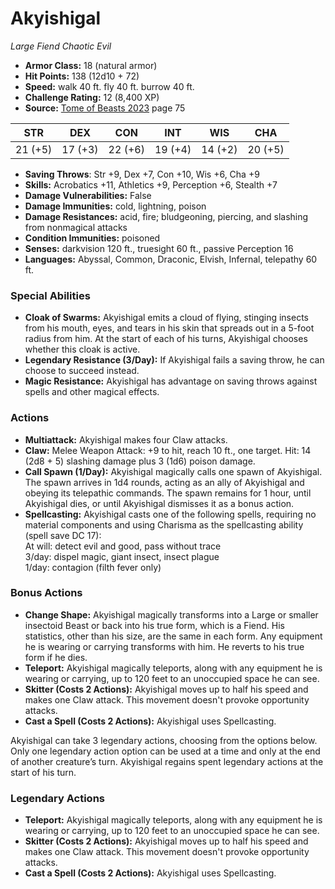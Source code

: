 # Akyishigal

*Large* *Fiend* *Chaotic Evil*

- **Armor Class:** 18 (natural armor)
- **Hit Points:** 138 (12d10 + 72)
- **Speed:** walk 40 ft. fly 40 ft. burrow 40 ft.
- **Challenge Rating:** 12 (8,400 XP)
- **Source:** [Tome of Beasts 2023](https://koboldpress.com/kpstore/product/tome-of-beasts-1-2023-edition/) page 75

| STR | DEX | CON | INT | WIS | CHA |
| --- | --- | --- | --- | --- | --- |
| 21 (+5) | 17 (+3) | 22 (+6) | 19 (+4) | 14 (+2) | 20 (+5) |

- **Saving Throws**: Str +9, Dex +7, Con +10, Wis +6, Cha +9
- **Skills:** Acrobatics +11, Athletics +9, Perception +6, Stealth +7
- **Damage Vulnerabilities:** False
- **Damage Immunities:** cold, lightning, poison
- **Damage Resistances:** acid, fire; bludgeoning, piercing, and slashing from nonmagical attacks
- **Condition Immunities:** poisoned
- **Senses:** darkvision 120 ft., truesight 60 ft., passive Perception 16
- **Languages:** Abyssal, Common, Draconic, Elvish, Infernal, telepathy 60 ft.

### Special Abilities

- **Cloak of Swarms:** Akyishigal emits a cloud of flying, stinging insects from his mouth, eyes, and tears in his skin that spreads out in a 5-foot radius from him. At the start of each of his turns, Akyishigal chooses whether this cloak is active.
- **Legendary Resistance (3/Day):** If Akyishigal fails a saving throw, he can choose to succeed instead.
- **Magic Resistance:** Akyishigal has advantage on saving throws against spells and other magical effects.

### Actions

- **Multiattack:** Akyishigal makes four Claw attacks.
- **Claw:** Melee Weapon Attack: +9 to hit, reach 10 ft., one target. Hit: 14 (2d8 + 5) slashing damage plus 3 (1d6) poison damage.
- **Call Spawn (1/Day):** Akyishigal magically calls one spawn of Akyishigal. The spawn arrives in 1d4 rounds, acting as an ally of Akyishigal and obeying its telepathic commands. The spawn remains for 1 hour, until Akyishigal dies, or until Akyishigal dismisses it as a bonus action.
- **Spellcasting:** Akyishigal casts one of the following spells, requiring no material components and using Charisma as the spellcasting ability (spell save DC 17):<br>At will: detect evil and good, pass without trace<br>3/day: dispel magic, giant insect, insect plague<br>1/day: contagion (filth fever only)

### Bonus Actions

- **Change Shape:** Akyishigal magically transforms into a Large or smaller insectoid Beast or back into his true form, which is a Fiend. His statistics, other than his size, are the same in each form. Any equipment he is wearing or carrying transforms with him. He reverts to his true form if he dies.
- **Teleport:** Akyishigal magically teleports, along with any equipment he is wearing or carrying, up to 120 feet to an unoccupied space he can see.
- **Skitter (Costs 2 Actions):** Akyishigal moves up to half his speed and makes one Claw attack. This movement doesn't provoke opportunity attacks.
- **Cast a Spell (Costs 2 Actions):** Akyishigal uses Spellcasting.

Akyishigal can take 3 legendary actions, choosing from the options below. Only one legendary action option can be used at a time and only at the end of another creature’s turn. Akyishigal regains spent legendary actions at the start of his turn.

### Legendary Actions

- **Teleport:** Akyishigal magically teleports, along with any equipment he is wearing or carrying, up to 120 feet to an unoccupied space he can see.
- **Skitter (Costs 2 Actions):** Akyishigal moves up to half his speed and makes one Claw attack. This movement doesn't provoke opportunity attacks.
- **Cast a Spell (Costs 2 Actions):** Akyishigal uses Spellcasting.
